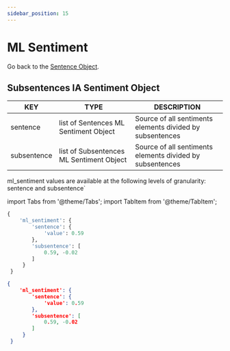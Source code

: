```yaml
---
sidebar_position: 15
---
```


# ML Sentiment

Go back to the [Sentence Object](https://www.lettria.com/documentation/docs/API/lettria-sentence-object).

## Subsentences IA Sentiment Object

| KEY         	| TYPE                                     	| DESCRIPTION                                               	|
|-------------	|------------------------------------------	|-----------------------------------------------------------	|
| sentence    	| list of Sentences ML Sentiment Object    	| Source of all sentiments elements divided by subsentences 	|
| subsentence 	| list of Subsentences ML Sentiment Object 	| Source of all sentiments elements divided by subsentences 	|

ml_sentiment values are available at the following levels of granularity: sentence and subsentence`

import Tabs from '@theme/Tabs';
import TabItem from '@theme/TabItem';

<Tabs>
<TabItem value="py" label="Python">

```py
{
    'ml_sentiment': {
        'sentence': {
            'value': 0.59
        },
        'subsentence': [
            0.59, -0.02
        ]
     }
 }
```

</TabItem>
<TabItem value="json" label="JSON">

```json
{
    'ml_sentiment': {
        'sentence': {
            'value': 0.59
        },
        'subsentence': [
            0.59, -0.02
        ]
     }
 }
```

</TabItem>
</Tabs>